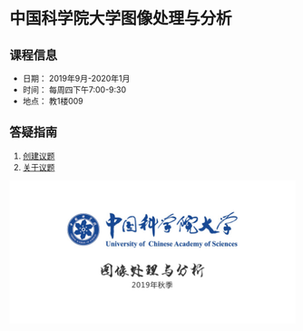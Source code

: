 # 中国科学院大学图像处理与分析

## 课程信息
- 日期： 2019年9月-2020年1月
- 时间： 每周四下午7:00-9:30
- 地点： 教1楼009

## 答疑指南

1. [创建议题](https://help.github.com/cn/articles/creating-an-issue)
2. [关于议题](https://help.github.com/cn/articles/about-issues)


![UCAS_IPA](images/UCAS_IPA.png)

